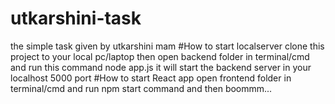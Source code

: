 # utkarshini-task
the simple task given by utkarshini mam 
#How to start localserver 
clone this project to your local pc/laptop 
then open backend folder in terminal/cmd 
and run this command node app.js 
it will start the backend server in your localhost 5000 port 
#How to start React app 
open frontend folder in terminal/cmd 
and run npm start command and then boommm... 
